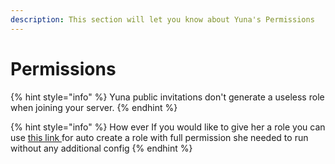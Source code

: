 ```yaml
---
description: This section will let you know about Yuna's Permissions
---
```


# Permissions

{% hint style="info" %}
Yuna public invitations don't generate a useless role when joining your server.
{% endhint %}

{% hint style="info" %}
How ever If you would like to give her a role you can use [this link ](https://discord.com/oauth2/authorize?client_id=802008378271989802&scope=bot&permissions=66321471)for auto create a role with full permission she needed to run without any additional config
{% endhint %}





